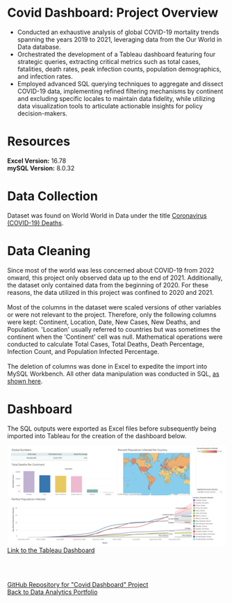 # Covid Dashboard: Project Overview
- Conducted an exhaustive analysis of global COVID-19 mortality trends spanning the years 2019 to 2021, leveraging data from the Our World in Data database.
- Orchestrated the development of a Tableau dashboard featuring four strategic queries, extracting critical metrics such as total cases, fatalities, death rates, peak infection counts, population demographics, and infection rates.
- Employed advanced SQL querying techniques to aggregate and dissect COVID-19 data, implementing refined filtering mechanisms by continent and excluding specific locales to maintain data fidelity, while utilizing data visualization tools to articulate actionable insights for policy decision-makers.


# Resources 
**Excel Version:** 16.78<br>
**mySQL Version:** 8.0.32


# Data Collection
Dataset was found on World World in Data under the title [Coronavirus (COVID-19) Deaths](https://ourworldindata.org/covid-deaths).


# Data Cleaning
Since most of the world was less concerned about COVID-19 from 2022 onward, this project only observed data up to the end of 2021. Additionally, the dataset only contained data from the beginning of 2020. For these reasons, the data utilized in this project was confined to 2020 and 2021. <br><br>
Most of the columns in the dataset were scaled versions of other variables or were not relevant to the project. Therefore, only the following columns were kept: Continent, Location, Date, New Cases, New Deaths, and Population. 'Location' usually referred to countries but was sometimes the continent when the 'Continent' cell was null. Mathematical operations were conducted to calculate Total Cases, Total Deaths, Death Percentage, Infection Count, and Population Infected Percentage. <br><br>
The deletion of columns was done in Excel to expedite the import into MySQL Workbench. All other data manipulation was conducted in SQL, [as shown here](https://github.com/LucinoGarcia/Covid-Dashboard/blob/main/Covid_Dashboard.sql). <br>


# Dashboard
The SQL outputs were exported as Excel files before subsequently being imported into Tableau for the creation of the dashboard below.


![image](/images/Covid_Dash.png)<br>
[Link to the Tableau Dashboard](https://public.tableau.com/app/profile/lucino.garcia/viz/CovidDashboard2019-2021_17121143050260/Dashboard1?publish=yes) <br>



<br><br>


[GitHub Repository for "Covid Dashboard" Project](https://github.com/LucinoGarcia/Covid-Dashboard) <br>
[Back to Data Analytics Portfolio](https://lucinogarcia.github.io/Data-Analyst-Portfolio/)
